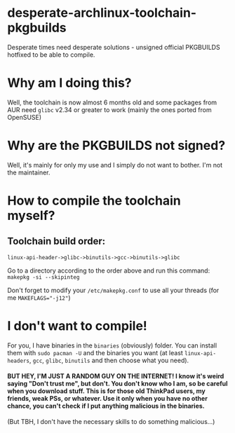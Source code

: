 # desperate-archlinux-toolchain-pkgbuilds
Desperate times need desperate solutions - unsigned official PKGBUILDS hotfixed to be able to compile. 

# Why am I doing this?
Well, the toolchain is now almost 6 months old and some packages from AUR need `glibc` v2.34 or greater to work (mainly the ones ported from OpenSUSE)

# Why are the PKGBUILDS not signed?
Well, it's mainly for only my use and I simply do not want to bother. I'm not the maintainer.

# How to compile the toolchain myself?
## Toolchain build order: 
`linux-api-header->glibc->binutils->gcc->binutils->glibc`

Go to a directory according to the order above and run this command:
`makepkg -si --skipinteg`

Don't forget to modify your `/etc/makepkg.conf` to use all your threads (for me `MAKEFLAGS="-j12"`)

# I don't want to compile!
For you, I have binaries in the `binaries` (obviously) folder. You can install them with `sudo pacman -U` and the binaries you want (at least `linux-api-headers`, `gcc`, `glibc`, `binutils` and then choose what you need).

#### BUT HEY, I'M JUST A RANDOM GUY ON THE INTERNET! I know it's weird saying "Don't trust me", but don't. You don't know who I am, so be careful when you download stuff. This is for those old ThinkPad users, my friends, weak PSs, or whatever. Use it only when you have no other chance, you can't check if I put anything malicious in the binaries.

(But TBH, I don't have the necessary skills to do something malicious...)
